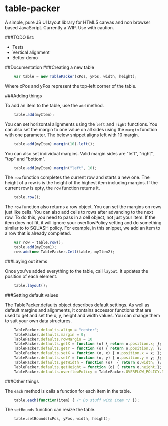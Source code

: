 table-packer
============

A simple, pure JS UI layout library for HTML5 canvas and non browser based
JavaScript. Currently a WIP. Use with caution.

###TODO list:
 * Tests
 * Vertical alignment
 * Better demo


##Documentation
###Creating a new table

```javascript
    var table = new TablePacker(xPos, yPos, width, height);
```
Where xPos and yPos represent the top-left corner of the table.

###Adding things

To add an item to the table, use the `add` method.

```javascript
    table.add(myItem);
```

You can set horizontal alignments using the `left` and `right` functions. You can also
set the margin to one value on all sides using the `margin` function with one parameter. 
The below snippet aligns left with 10 margin.

```javascript
    table.add(myItem).margin(10).left();
```

You can also set individual margins. Valid margin sides are "left", "right", "top" and "bottom".

```javascript
    table.add(myItem).margin("left", 10);
```

The `row` function completes the current row and starts a new one. The height of a row is
is the height of the highest item including margins. If the current row is epty, the `row`
function returns it.

```javascript
    table.row();
```

The `row` function also returns a row object. You can set the margins on rows just like cells.
You can also add cells to rows after advancing to the next row. To do this, you need to pass in a
cell object, not just your item. If the item does not fit, it will ignore your overflowPolicy setting
and do something similar to to SQUASH policy. For example, in this snippet, we add an item to a
row that is already completed.

```javascript
    var row = table.row();
    table.add(myItem1);
    row.add(new TablePacker.Cell(table, myItem2);
```


###Laying out items

Once you've added everything to the table, call `layout`. It updates the position of each element.

```javascript
    table.layout();
```

###Setting default values

The TablePacker.defaults object describes default settings. As well as default margins and alignments,
it contains accessor functions that are used to get and set the x, y, height and width values. You can
change them to suit your own data structures.

```javascript
    TablePacker.defaults.align = "center";
    TablePacker.defaults.margin = 0;
    TablePacker.defaults.rowMargin = 10
    TablePacker.defaults.getX = function (o) { return o.position.x; };
    TablePacker.defaults.getY = function (o) { return o.position.y; };
    TablePacker.defaults.setX = function (o, x) { o.position.x = x; };
    TablePacker.defaults.setY = function (o, y) { o.position.y = y; };
    TablePacker.defaults.getWidth = function (o)  { return o.width; };
    TablePacker.defaults.getHeight = function (o) { return o.height;};
    TablePacker.defaults.overflowPolicy = TablePacker.OVERFLOW_POLICY.NEW_ROW;
```


###Other things

The `each` method is calls a function for each item in the table.

```javascript
    table.each(function(item) { /* Do stuff with item */ });
```


The `setBounds` function can resize the table.

```setBounds
    table.setBounds(xPos, yPos, width, height);
```





